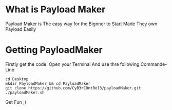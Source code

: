 # What is Payload Maker

Payload Maker is The easy way for the Bignner to Start Made They own Payload Easily

# Getting PayloadMaker

Firstly get the code:
Open your Terminal And use thre following Commande-Line
```
cd Desktop 
mkdir PayloadMaker && cd PayloadMaker
git clone https://github.com/CyB3rC0ntRol3/payloadMaker.git
./payloadMaker.sh
```
Get Fun ;)
